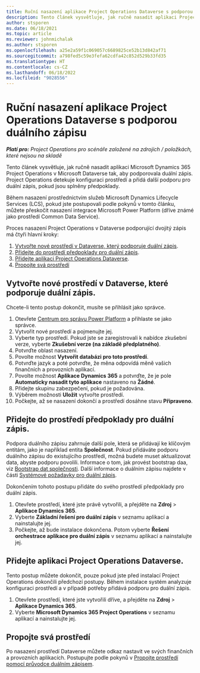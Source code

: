```yaml
---
title: Ruční nasazení aplikace Project Operations Dataverse s podporou duálního zápisu
description: Tento článek vysvětluje, jak ručně nasadit aplikaci Project Operations Dataverse tak, aby podporovala duální zápis.
author: stsporen
ms.date: 06/18/2021
ms.topic: article
ms.reviewer: johnmichalak
ms.author: stsporen
ms.openlocfilehash: a25e2a59f1c069057c6689825ce52b13d842af71
ms.sourcegitcommit: a798fed5c59e3fefa62cdfa42c852d529b33fd35
ms.translationtype: HT
ms.contentlocale: cs-CZ
ms.lasthandoff: 06/18/2022
ms.locfileid: "9028556"
---
```

# <a name="manually-deploy-the-project-operations-dataverse-app-with-dual-write-support"></a>Ruční nasazení aplikace Project Operations Dataverse s podporou duálního zápisu

_**Platí pro:** Project Operations pro scénáře založené na zdrojích / položkách, které nejsou na skladě_

Tento článek vysvětluje, jak ručně nasadit aplikaci Microsoft Dynamics 365 Project Operations v Microsoft Dataverse tak, aby podporovala duální zápis. Project Operations detekuje konfiguraci prostředí a přidá další podporu pro duální zápis, pokud jsou splněny předpoklady.

Během nasazení prostřednictvím služeb Microsoft Dynamics Lifecycle Services (LCS), pokud jste postupovali podle pokynů v tomto článku, můžete přeskočit nasazení integrace Microsoft Power Platform (dříve známé jako prostředí Common Data Service).

Proces nasazení Project Operations v Dataverse podporující dvojitý zápis má čtyři hlavní kroky:

1. [Vytvořte nové prostředí v Dataverse, který podporuje duální zápis](#create).
2. [Přidejte do prostředí předpoklady pro duální zápis](#prerequisites).
3. [Přidejte aplikaci Project Operations Dataverse](#dataverse).
4. [Propojte svá prostředí](#link)

## <a name="create-a-new-environment-in-dataverse-that-supports-dual-write"></a><a name="create"></a>Vytvořte nové prostředí v Dataverse, které podporuje duální zápis.

Chcete-li tento postup dokončit, musíte se přihlásit jako správce.

1. Otevřete [Centrum pro správu Power Platform](https://admin.powerplatform.com) a přihlaste se jako správce.
2. Vytvořit nové prostředí a pojmenujte jej.
3. Vyberte typ prostředí. Pokud jste se zaregistrovali k nabídce zkušební verze, vyberte **Zkušební verze (na základě předplatného)**.
4. Potvrďte oblast nasazení.
5. Povolte možnost **Vytvořit databázi pro toto prostředí**. 
6. Potvrďte jazyk a poté potvrďte, že měna odpovídá měně vašich finančních a provozních aplikací.
7. Povolte možnost **Aplikace Dynamics 365** a potvrďte, že je pole **Automaticky nasadit tyto aplikace** nastaveno na **Žádné**.
8. Přidejte skupinu zabezpečení, pokud je požadována.
9. Výběrem možnosti **Uložit** vytvořte prostředí.
10. Počkejte, až se nasazení dokončí a prostředí dosáhne stavu **Připraveno**.

## <a name="add-dual-write-prerequisites-to-the-environment"></a><a name="prerequisites"></a>Přidejte do prostředí předpoklady pro duální zápis.

Podpora duálního zápisu zahrnuje další pole, která se přidávají ke klíčovým entitám, jako je například entita **Společnost**. Pokud přidáváte podporu duálního zápisu do existujícího prostředí, možná budete muset aktualizovat data, abyste podporu povolili. Informace o tom, jak provést bootstrap daa, viz [Bootstrap dat společnosti](/dynamics365/fin-ops-core/dev-itpro/data-entities/dual-write/bootstrap-company-data). Další informace o duálním zápisu najdete v části [Systémové požadavky pro duální zápis](/dynamics365/fin-ops-core/dev-itpro/data-entities/dual-write/dual-write-system-req).

Dokončením tohoto postupu přidáte do svého prostředí předpoklady pro duální zápis.

1. Otevřete prostředí, které jste právě vytvořili, a přejděte na **Zdroj** \> **Aplikace Dynamics 365**.
2. Vyberte **Základní řešení pro duální zápis** v seznamu aplikací a nainstalujte jej.
3. Počkejte, až bude instalace dokončena. Potom vyberte **Řešení orchestrace aplikace pro duální zápis** v seznamu aplikací a nainstalujte jej.

## <a name="add-the-project-operations-dataverse-app"></a><a name="dataverse"></a>Přidejte aplikaci Project Operations Dataverse.

Tento postup můžete dokončit, pouze pokud jste před instalací Project Operations dokončili předchozí postupy. Během instalace systém analyzuje konfiguraci prostředí a v případě potřeby přidává podporu pro duální zápis.

1. Otevřete prostředí, které jste vytvořili dříve, a přejděte na **Zdroj** \> **Aplikace Dynamics 365**.
2. Vyberte **Microsoft Dynamics 365 Project Operations** v seznamu aplikací a nainstalujte jej.

## <a name="link-your-environments"></a><a name="link"></a>Propojte svá prostředí

Po nasazení prostředí Dataverse můžete odkaz nastavit ve svých finančních a provozních aplikacích. Postupujte podle pokynů v [Propojte prostředí pomocí průvodce duálním zápisem](/dynamics365/fin-ops-core/dev-itpro/data-entities/dual-write/link-your-environment).
